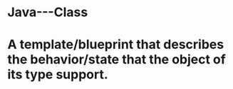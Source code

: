 # Java---Class
# A template/blueprint that describes the behavior/state that the object of its type support.
